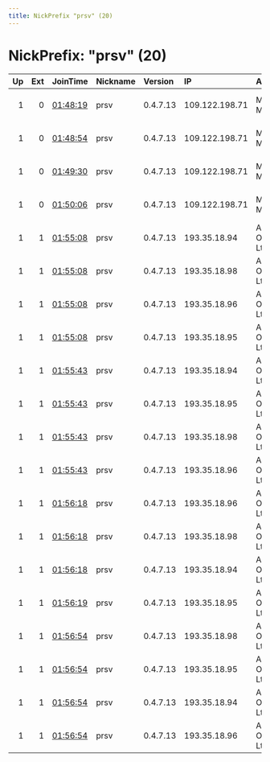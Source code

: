 ```yaml
---
title: NickPrefix "prsv" (20)
---
```


# NickPrefix: "prsv" (20)

|   Up |   Ext | JoinTime                                                                                              | Nickname   | Version   | IP             | AS                     | CC   |   ORp |   Dirp | OS    | Contact                            |   eFamMembers |
|-----:|------:|:------------------------------------------------------------------------------------------------------|:-----------|:----------|:---------------|:-----------------------|:-----|------:|-------:|:------|:-----------------------------------|--------------:|
|    1 |     0 | [01:48:19](https://nusenu.github.io/OrNetStats/w/relay/E917949DEA28F45A168903709D6FA0DF65510B08.html) | prsv       | 0.4.7.13  | 109.122.198.71 | Marc MOREAU            | eu   |  9000 |      0 | Linux | email:admin prsv.ch url:https://pr |            90 |
|    1 |     0 | [01:48:54](https://nusenu.github.io/OrNetStats/w/relay/2082D8F9D583B4A3839A9953BD79FB35E61948DF.html) | prsv       | 0.4.7.13  | 109.122.198.71 | Marc MOREAU            | eu   |  9100 |      0 | Linux | email:admin prsv.ch url:https://pr |            90 |
|    1 |     0 | [01:49:30](https://nusenu.github.io/OrNetStats/w/relay/04D3DA2C9CCB13E1548150618B2104A67D12D22D.html) | prsv       | 0.4.7.13  | 109.122.198.71 | Marc MOREAU            | eu   |  9200 |      0 | Linux | email:admin prsv.ch url:https://pr |            90 |
|    1 |     0 | [01:50:06](https://nusenu.github.io/OrNetStats/w/relay/79A703BB91213CC68557E1E368A3CCE53CC9E432.html) | prsv       | 0.4.7.13  | 109.122.198.71 | Marc MOREAU            | eu   |  9300 |      0 | Linux | email:admin prsv.ch url:https://pr |            90 |
|    1 |     1 | [01:55:08](https://nusenu.github.io/OrNetStats/w/relay/0A34DD9E68ABCEDB64B2D9C07E07BB0357A933D6.html) | prsv       | 0.4.7.13  | 193.35.18.94   | Aggros Operations Ltd. | nl   |  9000 |      0 | Linux | email:admin prsv.ch url:https://pr |            90 |
|    1 |     1 | [01:55:08](https://nusenu.github.io/OrNetStats/w/relay/56BB029883A6865DC314BF6F4E31A7B959994681.html) | prsv       | 0.4.7.13  | 193.35.18.98   | Aggros Operations Ltd. | nl   |  9000 |      0 | Linux | email:admin prsv.ch url:https://pr |            90 |
|    1 |     1 | [01:55:08](https://nusenu.github.io/OrNetStats/w/relay/581EA58248AFF965440BAC693EA4CD6411F99A9C.html) | prsv       | 0.4.7.13  | 193.35.18.96   | Aggros Operations Ltd. | nl   |  9000 |      0 | Linux | email:admin prsv.ch url:https://pr |            90 |
|    1 |     1 | [01:55:08](https://nusenu.github.io/OrNetStats/w/relay/F29505C049D997B8ABEEAEC5DAE58707D35C6729.html) | prsv       | 0.4.7.13  | 193.35.18.95   | Aggros Operations Ltd. | nl   |  9000 |      0 | Linux | email:admin prsv.ch url:https://pr |            90 |
|    1 |     1 | [01:55:43](https://nusenu.github.io/OrNetStats/w/relay/2BC7CABBE2495C3A9E6AC2F08362AD88ED89F989.html) | prsv       | 0.4.7.13  | 193.35.18.94   | Aggros Operations Ltd. | nl   |  9100 |      0 | Linux | email:admin prsv.ch url:https://pr |            90 |
|    1 |     1 | [01:55:43](https://nusenu.github.io/OrNetStats/w/relay/8EB878D1173BFD82B4A860DB7E46C109F1692126.html) | prsv       | 0.4.7.13  | 193.35.18.95   | Aggros Operations Ltd. | nl   |  9100 |      0 | Linux | email:admin prsv.ch url:https://pr |            90 |
|    1 |     1 | [01:55:43](https://nusenu.github.io/OrNetStats/w/relay/AC14D7773BFA1D25E4CFB94648F0BC893DD19E37.html) | prsv       | 0.4.7.13  | 193.35.18.98   | Aggros Operations Ltd. | nl   |  9100 |      0 | Linux | email:admin prsv.ch url:https://pr |            90 |
|    1 |     1 | [01:55:43](https://nusenu.github.io/OrNetStats/w/relay/CF62056A4754CBE657227FFE64F7CB18C1B92D20.html) | prsv       | 0.4.7.13  | 193.35.18.96   | Aggros Operations Ltd. | nl   |  9100 |      0 | Linux | email:admin prsv.ch url:https://pr |            90 |
|    1 |     1 | [01:56:18](https://nusenu.github.io/OrNetStats/w/relay/5791E9652179FA7CFA3AF805C54848106885FF26.html) | prsv       | 0.4.7.13  | 193.35.18.96   | Aggros Operations Ltd. | nl   |  9200 |      0 | Linux | email:admin prsv.ch url:https://pr |            90 |
|    1 |     1 | [01:56:18](https://nusenu.github.io/OrNetStats/w/relay/A11164F7256570FF3C5B0577C1087638F8ACC668.html) | prsv       | 0.4.7.13  | 193.35.18.98   | Aggros Operations Ltd. | nl   |  9200 |      0 | Linux | email:admin prsv.ch url:https://pr |            90 |
|    1 |     1 | [01:56:18](https://nusenu.github.io/OrNetStats/w/relay/B17B481AAAD088488DF8A5698EE383A5C3554F8D.html) | prsv       | 0.4.7.13  | 193.35.18.94   | Aggros Operations Ltd. | nl   |  9200 |      0 | Linux | email:admin prsv.ch url:https://pr |            90 |
|    1 |     1 | [01:56:19](https://nusenu.github.io/OrNetStats/w/relay/CF673E8D5F30285F7BF23CE3309D8824B641F9E5.html) | prsv       | 0.4.7.13  | 193.35.18.95   | Aggros Operations Ltd. | nl   |  9200 |      0 | Linux | email:admin prsv.ch url:https://pr |            90 |
|    1 |     1 | [01:56:54](https://nusenu.github.io/OrNetStats/w/relay/9F8E5DB84E60CD039E483F1702A32F1BD13BFEA5.html) | prsv       | 0.4.7.13  | 193.35.18.98   | Aggros Operations Ltd. | nl   |  9300 |      0 | Linux | email:admin prsv.ch url:https://pr |            90 |
|    1 |     1 | [01:56:54](https://nusenu.github.io/OrNetStats/w/relay/A2EDA667F3B15E0ADDC7E3FA3DA18667C9AD020F.html) | prsv       | 0.4.7.13  | 193.35.18.95   | Aggros Operations Ltd. | nl   |  9300 |      0 | Linux | email:admin prsv.ch url:https://pr |            90 |
|    1 |     1 | [01:56:54](https://nusenu.github.io/OrNetStats/w/relay/E7B36F63F74E9DE6A773F2F2966034ED5633DE80.html) | prsv       | 0.4.7.13  | 193.35.18.94   | Aggros Operations Ltd. | nl   |  9300 |      0 | Linux | email:admin prsv.ch url:https://pr |            90 |
|    1 |     1 | [01:56:54](https://nusenu.github.io/OrNetStats/w/relay/EA3E695384199D2807537CF12131AB5C3D4B6B6F.html) | prsv       | 0.4.7.13  | 193.35.18.96   | Aggros Operations Ltd. | nl   |  9300 |      0 | Linux | email:admin prsv.ch url:https://pr |            90 |
